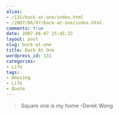 ```yaml
---
alias:
- /131/back-at-one/index.html
- /2007/06/07/back-at-one/index.html
comments: true
date: 2007-06-07 15:45:22
layout: post
slug: back-at-one
title: Back At One
wordpress_id: 131
categories:
- Life
tags:
- Amusing
- Life
- Quote
---
```


> Square one is my home
-Derek Wong
